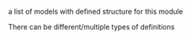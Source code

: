 
a list of models with defined structure for this module

There can be different/multiple types of definitions

